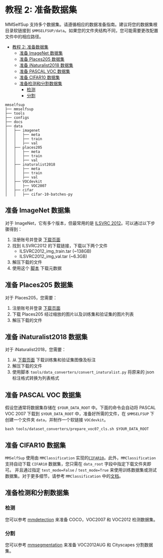 # 教程 2: 准备数据集

MMSelfSup 支持多个数据集。请遵循相应的数据准备指南。建议将您的数据集根目录软链接到 `$MMSELFSUP/data`。如果您的文件夹结构不同，您可能需要更改配置文件中的相应路径。

- [教程 2: 准备数据集](#教程-2-准备数据集)
  - [准备 ImageNet 数据集](#准备-imagenet-数据集)
  - [准备 Places205 数据集](#准备-places205-数据集)
  - [准备 iNaturalist2018 数据集](#准备-inaturalist2018-数据集)
  - [准备 PASCAL VOC 数据集](#准备-pascal-voc-数据集)
  - [准备 CIFAR10 数据集](#准备-cifar10-数据集)
  - [准备检测和分割数据集](#准备检测和分割数据集)
    - [检测](#检测)
    - [分割](#分割)

```
mmselfsup
├── mmselfsup
├── tools
├── configs
├── docs
├── data
│   ├── imagenet
│   │   ├── meta
│   │   ├── train
│   │   ├── val
│   ├── places205
│   │   ├── meta
│   │   ├── train
│   │   ├── val
│   ├── inaturalist2018
│   │   ├── meta
│   │   ├── train
│   │   ├── val
│   ├── VOCdevkit
│   │   ├── VOC2007
│   ├── cifar
│   │   ├── cifar-10-batches-py

```

## 准备 ImageNet 数据集

对于 ImageNet，它有多个版本，但最常用的是 [ILSVRC 2012](http://www.image-net.org/challenges/LSVRC/2012/)。可以通过以下步骤得到：

1. 注册账号并登录 [下载页面](http://www.image-net.org/download-images)
2. 找到 ILSVRC2012 的下载链接，下载以下两个文件
   - ILSVRC2012_img_train.tar (~138GB)
   - ILSVRC2012_img_val.tar (~6.3GB)
3. 解压下载的文件
4. 使用这个 [脚本](https://github.com/BVLC/caffe/blob/master/data/ilsvrc12/get_ilsvrc_aux.sh) 下载元数据

## 准备 Places205 数据集

对于 Places205，您需要：

1. 注册账号并登录 [下载页面](http://places.csail.mit.edu/downloadData.html)
2. 下载 Places205 经过缩放的图片以及训练集和验证集的图片列表
3. 解压下载的文件

## 准备 iNaturalist2018 数据集

对于 iNaturalist2018，您需要：

1. 从 [下载页面](https://github.com/visipedia/inat_comp/tree/master/2018) 下载训练集和验证集图像及标注
2. 解压下载的文件
3. 使用脚本 `tools/data_converters/convert_inaturalist.py` 将原来的 json 标注格式转换为列表格式

## 准备 PASCAL VOC 数据集

假设您通常将数据集存储在 `$YOUR_DATA_ROOT` 中。下面的命令会自动将 PASCAL VOC 2007 下载到 `$YOUR_DATA_ROOT` 中，准备好所需的文件，在 `$MMSELFSUP` 下创建一个文件夹 `data`，并制作一个软链接 `VOCdevkit`。

```shell
bash tools/dataset_converters/prepare_voc07_cls.sh $YOUR_DATA_ROOT
```

## 准备 CIFAR10 数据集

`MMSelfSup` 使用由 `MMClassification` 实现的[`CIFAR10`](https://github.com/open-mmlab/mmclassification/blob/1.x/mmcls/datasets/cifar.py)。此外，`MMClassification` 支持自动下载 `CIFAR10` 数据集，您只需在 `data_root` 字段中指定下载文件夹即可。 并且通过指定 `test_mode=False` / `test_mode=True` 来使用训练数据集或测试数据集。对于更多细节，请参考 `MMClassification` 中的[文档](https://github.com/open-mmlab/mmclassification/blob/1.x/docs/en/user_guides/dataset_prepare.md#cifar)。

## 准备检测和分割数据集

### 检测

您可以参考 [mmdetection](https://github.com/open-mmlab/mmdetection/blob/dev-3.x/docs/en/1_exist_data_model.md) 来准备 COCO，VOC2007 和 VOC2012 检测数据集。

### 分割

您可以参考 [mmsegmentation](https://github.com/open-mmlab/mmsegmentation/blob/dev-1.x/docs/en/user_guides/2_dataset_prepare.md#prepare-datasets) 来准备 VOC2012AUG 和 Cityscapes 分割数据集。
